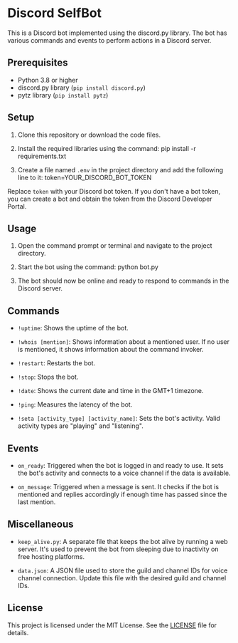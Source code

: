 # Discord SelfBot

This is a Discord bot implemented using the discord.py library. The bot has various commands and events to perform actions in a Discord server.

## Prerequisites

- Python 3.8 or higher
- discord.py library (`pip install discord.py`)
- pytz library (`pip install pytz`)

## Setup

1. Clone this repository or download the code files.

2. Install the required libraries using the command:
pip install -r requirements.txt

3. Create a file named `.env` in the project directory and add the following line to it:
token=YOUR_DISCORD_BOT_TOKEN

Replace `token` with your Discord bot token. If you don't have a bot token, you can create a bot and obtain the token from the Discord Developer Portal.

## Usage

1. Open the command prompt or terminal and navigate to the project directory.

2. Start the bot using the command:
python bot.py

3. The bot should now be online and ready to respond to commands in the Discord server.

## Commands

- `!uptime`: Shows the uptime of the bot.

- `!whois [mention]`: Shows information about a mentioned user. If no user is mentioned, it shows information about the command invoker.

- `!restart`: Restarts the bot.

- `!stop`: Stops the bot.

- `!date`: Shows the current date and time in the GMT+1 timezone.

- `!ping`: Measures the latency of the bot.

- `!seta [activity_type] [activity_name]`: Sets the bot's activity. Valid activity types are "playing" and "listening".

## Events

- `on_ready`: Triggered when the bot is logged in and ready to use. It sets the bot's activity and connects to a voice channel if the data is available.

- `on_message`: Triggered when a message is sent. It checks if the bot is mentioned and replies accordingly if enough time has passed since the last mention.

## Miscellaneous

- `keep_alive.py`: A separate file that keeps the bot alive by running a web server. It's used to prevent the bot from sleeping due to inactivity on free hosting platforms.

- `data.json`: A JSON file used to store the guild and channel IDs for voice channel connection. Update this file with the desired guild and channel IDs.

## License

This project is licensed under the MIT License. See the [LICENSE](LICENSE) file for details.
